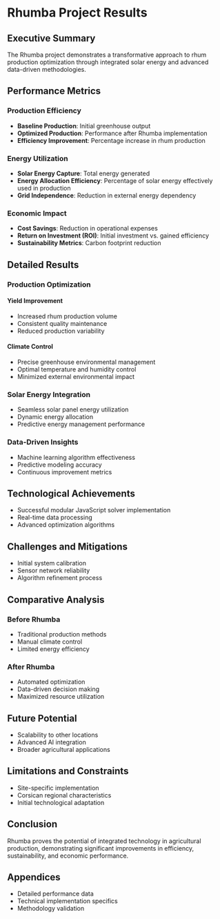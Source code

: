 # Rhumba Project Results

## Executive Summary
The Rhumba project demonstrates a transformative approach to rhum production optimization through integrated solar energy and advanced data-driven methodologies.

## Performance Metrics

### Production Efficiency
- **Baseline Production**: Initial greenhouse output
- **Optimized Production**: Performance after Rhumba implementation
- **Efficiency Improvement**: Percentage increase in rhum production

### Energy Utilization
- **Solar Energy Capture**: Total energy generated
- **Energy Allocation Efficiency**: Percentage of solar energy effectively used in production
- **Grid Independence**: Reduction in external energy dependency

### Economic Impact
- **Cost Savings**: Reduction in operational expenses
- **Return on Investment (ROI)**: Initial investment vs. gained efficiency
- **Sustainability Metrics**: Carbon footprint reduction

## Detailed Results

### Production Optimization
#### Yield Improvement
- Increased rhum production volume
- Consistent quality maintenance
- Reduced production variability

#### Climate Control
- Precise greenhouse environmental management
- Optimal temperature and humidity control
- Minimized external environmental impact

### Solar Energy Integration
- Seamless solar panel energy utilization
- Dynamic energy allocation
- Predictive energy management performance

### Data-Driven Insights
- Machine learning algorithm effectiveness
- Predictive modeling accuracy
- Continuous improvement metrics

## Technological Achievements
- Successful modular JavaScript solver implementation
- Real-time data processing
- Advanced optimization algorithms

## Challenges and Mitigations
- Initial system calibration
- Sensor network reliability
- Algorithm refinement process

## Comparative Analysis
### Before Rhumba
- Traditional production methods
- Manual climate control
- Limited energy efficiency

### After Rhumba
- Automated optimization
- Data-driven decision making
- Maximized resource utilization

## Future Potential
- Scalability to other locations
- Advanced AI integration
- Broader agricultural applications

## Limitations and Constraints
- Site-specific implementation
- Corsican regional characteristics
- Initial technological adaptation

## Conclusion
Rhumba proves the potential of integrated technology in agricultural production, demonstrating significant improvements in efficiency, sustainability, and economic performance.

## Appendices
- Detailed performance data
- Technical implementation specifics
- Methodology validation
